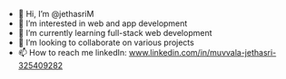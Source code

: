 - 👋 Hi, I’m @jethasriM
- 👀 I’m interested in web and app development
- 🌱 I’m currently learning full-stack web development
- 💞️ I’m looking to collaborate on various projects
- 📫 How to reach me linkedIn: www.linkedin.com/in/muvvala-jethasri-325409282

<!---
jethasriM/jethasriM is a ✨ special ✨ repository because its `README.md` (this file) appears on your GitHub profile.
You can click the Preview link to take a look at your changes.
--->
